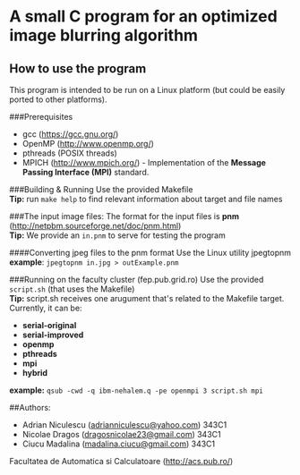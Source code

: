 # A small C program for an optimized image blurring algorithm

## How to use the program
This program is intended to be run on a Linux platform (but could be easily ported to other platforms).

###Prerequisites
* gcc (https://gcc.gnu.org/)
* OpenMP (http://www.openmp.org/)
* pthreads (POSIX threads)
* MPICH (http://www.mpich.org/) - Implementation of the **Message Passing Interface (MPI)** standard.

###Building & Running
Use the provided Makefile 
<br>**Tip:** run `make help` to find relevant information about target and file names

###The input image files:
The format for the input files is **pnm** (http://netpbm.sourceforge.net/doc/pnm.html)<br>
**Tip:** We provide an `in.pnm` to serve for testing the program

####Converting jpeg files to the pnm format
Use the Linux utility jpegtopnm
**example**: `jpegtopnm in.jpg > outExample.pnm`

###Running on the faculty cluster (fep.pub.grid.ro)
Use the provided `script.sh` (that uses the Makefile)
<br>**Tip:** script.sh receives one arugument that's related to the Makefile target.
<br>Currently, it can be:
* **serial-original**
* **serial-improved**
* **openmp**
* **pthreads**
* **mpi**
* **hybrid**

**example:** `qsub -cwd -q ibm-nehalem.q -pe openmpi 3 script.sh mpi`

##Authors:
* Adrian Niculescu (adrianniculescu@yahoo.com) 343C1 <br>
* Nicolae Dragos (dragosnicolae23@gmail.com) 343C1 <br>
* Ciucu Madalina (madalina.ciucu@gmail.com) 343C1

Facultatea de Automatica si Calculatoare (http://acs.pub.ro/)
